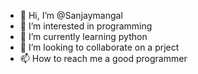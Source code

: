 - 👋 Hi, I’m @Sanjaymangal
- 👀 I’m interested in programming
- 🌱 I’m currently learning python
- 💞️ I’m looking to collaborate on a prject
- 📫 How to reach me a good programmer

<!---
Sanjaymangal/Sanjaymangal is a ✨ special ✨ repository because its `README.md` (this file) appears on your GitHub profile.
You can click the Preview link to take a look at your changes.
--->
